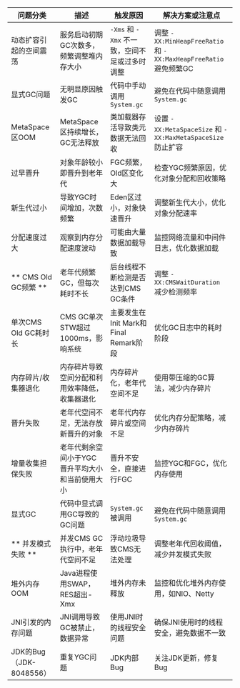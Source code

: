 | 问题分类       | 描述                                                         | 触发原因                                                     | 解决方案或注意点                                           |
|----------------|--------------------------------------------------------------|--------------------------------------------------------------|------------------------------------------------------------|
| 动态扩容引起的空间震荡 | 服务启动初期GC次数多，频繁调整堆内存大小                     | `-Xms` 和 `-Xmx` 不一致，空间不足或过多时调整                   | 调整 `-XX:MinHeapFreeRatio` 和 `-XX:MaxHeapFreeRatio` 避免频繁GC |
| 显式GC问题     | 无明显原因触发GC                                             | 代码中手动调用 `System.gc`                                    | 避免在代码中随意调用 `System.gc`                          |
| MetaSpace区OOM | MetaSpace区持续增长，GC无法释放                             | 类加载器存活导致类元数据无法回收                            | 设置 `-XX:MetaSpaceSize` 和 `-XX:MaxMetaSpaceSize` 防止扩容    |
| 过早晋升       | 对象年龄较小即晋升到老年代                                     | FGC频繁，Old区变化大                                          | 检查YGC频繁原因，优化对象分配和回收策略                      |
| 新生代过小     | 导致YGC时间增加，次数频繁                                     | Eden区过小，对象快速晋升                                       | 调整新生代大小，优化对象分配速率                            |
| 分配速度过大   | 观察到内存分配速度波动                                        | 可能由大量数据加载导致                                          | 监控网络流量和中间件日志，优化数据加载                     |
| ** CMS Old GC频繁 ** | 老年代频繁GC，但每次耗时不长                                 | 后台线程不断检测是否达到CMS GC条件                             | 调整 `-XX:CMSWaitDuration` 减少检测频率                      |
| 单次CMS Old GC耗时长 | CMS GC单次STW超过1000ms，影响系统                        | 主要发生在Init Mark和Final Remark阶段                         | 优化GC日志中的耗时阶段                                     |
| 内存碎片/收集器退化 | 内存碎片导致空间分配和利用效率降低，收集器退化               | 内存碎片化，老年代空间不足                                      | 使用带压缩的GC算法，减少内存碎片                            |
| 晋升失败       | 老年代空间不足，无法存放新晋升的对象                           | 老年代内存碎片或空间不足                                      | 优化内存分配策略，减少内存碎片                              |
| 增量收集担保失败 | 老年代剩余空间小于YGC晋升平均大小和当前使用大小              | 晋升不安全，直接进行FGC                                      | 监控YGC和FGC，优化内存使用                               |
| 显式GC         | 代码中显式调用GC导致的GC问题                                 | `System.gc` 被调用                                              | 避免在代码中随意调用 `System.gc`                          |
| ** 并发模式失败 **   | 并发CMS GC执行中，老年代空间不足                             | 浮动垃圾导致CMS无法处理                                        | 调整老年代回收阈值，减少并发模式失败                         |
| 堆外内存OOM    | Java进程使用SWAP，RES超出-Xmx                               | 堆外内存未释放                                                | 监控和优化堆外内存使用，如NIO、Netty                     |
| JNI引发的内存问题 | JNI调用导致GC被禁止，数据异常                               | 使用JNI时的线程安全问题                                        | 确保JNI使用时的线程安全，避免数据不一致                   |
| JDK的Bug（JDK-8048556） | 重复YGC问题                                                | JDK内部Bug                                                    | 关注JDK更新，修复Bug                                         |
